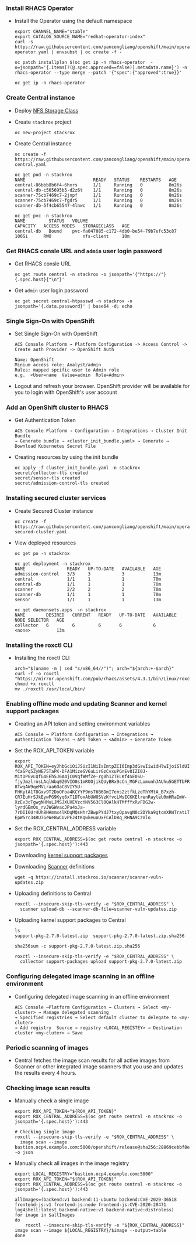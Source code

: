 ### Install RHACS Operator

* Install the Operator using the default namespace
  ```
  export CHANNEL_NAME="stable"
  export CATALOG_SOURCE_NAME="redhat-operator-index"
  curl -s https://raw.githubusercontent.com/pancongliang/openshift/main/operator/acs/01-operator.yaml | envsubst | oc create -f -

  oc patch installplan $(oc get ip -n rhacs-operator  -o=jsonpath='{.items[?(@.spec.approved==false)].metadata.name}') -n rhacs-operator --type merge --patch '{"spec":{"approved":true}}'

  oc get ip -n rhacs-operator
  ```

### Create Central instance

* Deploy [NFS Storage Class](https://github.com/pancongliang/openshift/blob/main/storage/nfs-storageclass/readme.md)

* Create `stackrox` project
  ```
  oc new-project stackrox
  ```
  
* Create Central instance
  ```
  oc create -f https://raw.githubusercontent.com/pancongliang/openshift/main/operator/acs/02-central.yaml

  oc get pod -n stackrox
  NAME                          READY   STATUS    RESTARTS   AGE
  central-86bbb8b6f4-6hxrs      1/1     Running   0          8m26s
  central-db-c565695b5-d2z6t    1/1     Running   0          8m26s
  scanner-75cb7469c7-2jnpf      1/1     Running   0          8m26s
  scanner-75cb7469c7-fgdr5      1/1     Running   0          8m26s
  scanner-db-5f4cb65547-4lnwc   1/1     Running   0          8m26s

  oc get pvc -n stackrox
  NAME         STATUS   VOLUME                                     CAPACITY   ACCESS MODES   STORAGECLASS   AGE
  central-db   Bound    pvc-fa047085-c172-4db0-be54-79b7efc53c87   100Gi      RWO            nfs-client     10m
  ```

### Get RHACS consle URL and `admin` user login password

* Get RHACS consle URL
  ```
  oc get route central -n stackrox -o jsonpath='{"https://"}{.spec.host}{"\n"}'
  ```
  
* Get `admin` user login password
  ```
  oc get secret central-htpasswd -n stackrox -o jsonpath='{.data.password}' | base64 -d; echo
  ```

### Single Sign-On with OpenShift

* Set Single Sign-On with OpenShift
  ```
  ACS Console Platform → Platform Configuration -> Access Control -> Create auth Provider -> OpenShift Auth

  Name: OpenShift
  Minium access role: Analyst/admin
  Rules: mapped spcific user to Admin role
  e.g.  <User=name  Value=admin  Role=Admin>
  ```  
* Logout and refresh your browser. OpenShift provider will be available for you to login with OpenShift's user account

### Add an OpenShift cluster to RHACS

* Get Authentication Token
  ```
  ACS Console Platform → Configuration → Integrations → Cluster Init Bundle
  → Generate bundle → <cluster_init_bundle.yaml> → Generate → Download Kubernetes Secret File
  ```
  
* Creating resources by using the init bundle
  ```
  oc apply -f cluster_init_bundle.yaml -n stackrox
  secret/collector-tls created
  secret/sensor-tls created
  secret/admission-control-tls created
  ```

### Installing secured cluster services

* Create Secured Cluster instance
  ```
  oc create -f https://raw.githubusercontent.com/pancongliang/openshift/main/operator/acs/03-secured-cluster.yaml
  ```
  
* View deployed resources
  ```
  oc get po -n stackrox

  oc get deployment -n stackrox
  NAME                READY   UP-TO-DATE   AVAILABLE   AGE
  admission-control   3/3     3            3           13m
  central             1/1     1            1           70m
  central-db          1/1     1            1           70m
  scanner             2/2     2            2           70m
  scanner-db          1/1     1            1           70m
  sensor              1/1     1            1           13m

  oc get daemonsets.apps  -n stackrox
  NAME        DESIRED   CURRENT   READY   UP-TO-DATE   AVAILABLE   NODE SELECTOR   AGE
  collector   6         6         6       6            6           <none>          13m
  ```

### Installing the roxctl CLI

* Installing the roxctl CLI
  ```
  arch="$(uname -m | sed "s/x86_64//")"; arch="${arch:+-$arch}"
  curl -f -o roxctl "https://mirror.openshift.com/pub/rhacs/assets/4.3.1/bin/Linux/roxctl${arch}"
  chmod +x roxctl
  mv ./roxctl /usr/local/bin/
  ```

### Enabling offline mode and updating Scanner and kernel support packages

* Creating an API token and setting environment variables
  ```
  ACS Console → Platform Configuration → Integrations → Authentication Tokens → API Token → <Admin> → Generate Token
  ```
  
* Set the ROX_API_TOKEN variable
  ```
  export ROX_API_TOKEN=eyJhbGciOiJSUzI1NiIsImtpZCI6Imp3dGswIiwidHlwIjoiSldUIn0.eyJhdWQiOlsiaHR0cHM6Ly9zdGFja3JveC5pby9qd3Qtc291cmNlcyNhcGktdG9rZW5zIl0sImV4cCI6MTczNTM2MjM4OCwiaWF0IjoxNzAzODI2Mzg4LCJpc3MiOiJodHRwczovL3N0YWNrcm94LmlvL2p3dCIsImp0aSI6IjQxYmVjM2I1LTNiNDQtNDY5Ny1hMDY1LTZhZTM5MTkyOTBkZSIsIm5hbWUiOiJhZG1pbiIsInJvbGVzIjpbIkFkbWluIl19.FnJmRYN5-fCaSPq5ZyWE75TaPK-DFA1MizeGV6uLirGzCvxuPGnEv0IZI0J-M1tDPGvLQfG4EEh5J6A4jC0VqfWMfZe-rg0h1ZTELKf4SE0SU-fjyJmzlrnsLAqlWbq0Z0VIO0s1mROOjikQUyBRx9cCn_MGFcLomunhJAUhu5GETTbFRUFy5HvWRf1AI9R8nuHli023ouRLhbDkiCaQKI8n1EQ0WHevAj7FIrqTTtZUGxvhiQKnYF2zkzliLTdZz5MS6sAGtyIMVmBvqRFaPN35D7AN_xTJCzk-8TwqAW9qeMVLraa6OaC8VIY5U-FHKytA178Gxv9T2DoOFoa4KCYYP9msT6B6DmI7ens2ztfkLzeThYMtA_B7xzh-CR7EuHrSJkEywPG9Kyq6xT1DToxAbUWOSVzKfvcLWsECKKElrenRayleU0mHRaImW-XzEv3cTgwgNHMuLJMSJXUXEVzcYNV563Cl0QAlkHTMffYxRvFDG2w-lyrdGEmOs_rvJWGWvacJPa4xJa-7rDII6Ur4Uh8HHmmx4lKDqMQsHhrZBwpPYdJ7txyQpavgN0c2DYka9gtcmXRWTratiT9XO3jeTMClPDmdVjY2GmiEqn9Zi0ohWvIA5z-EpW5rc34RU7GeWe8wCUvPEJ4tKqwkeuoUxFCAlDBq_RHNA9CzVlo
  ```

* Set the ROX_CENTRAL_ADDRESS variable
  ```
  export ROX_CENTRAL_ADDRESS=$(oc get route central -n stackrox -o jsonpath='{.spec.host}'):443
  ```

* Downloading [kernel support packages](https://install.stackrox.io/collector/support-packages/index.html)
  
* Downloading [Scanner](https://install.stackrox.io/scanner/scanner-vuln-updates.zip) definitions
  ```
  wget -q https://install.stackrox.io/scanner/scanner-vuln-updates.zip
  ```
  
* Uploading definitions to Central
  ```
  roxctl --insecure-skip-tls-verify -e "$ROX_CENTRAL_ADDRESS" \
    scanner upload-db --scanner-db-file=scanner-vuln-updates.zip
  ```

* Uploading kernel support packages to Central
  ```
  ls
  support-pkg-2.7.0-latest.zip  support-pkg-2.7.0-latest.zip.sha256

  sha256sum -c support-pkg-2.7.0-latest.zip.sha256

  roxctl --insecure-skip-tls-verify -e "$ROX_CENTRAL_ADDRESS" \
    collector support-packages upload support-pkg-2.7.0-latest.zip
  ```

### Configuring delegated image scanning in an offline environment

* Configuring delegated image scanning in an offline environment 
  ```
  ACS Console →Platform Configuration → Clusters → Select <my-cluster> → Manage delegated scanning
  → Specified registries → Select default cluster to delegate to <my-cluter>
  → Add registry  Source → registry <LOCAL_REGISTEY> → Destination cluster <my-cluter> → Save
  ```

### Periodic scanning of images

* Central fetches the image scan results for all active images from Scanner or other integrated image scanners that you use and updates the results every 4 hours.

### Checking image scan results

* Manually check a single image
  ```
  export ROX_API_TOKEN="${ROX_API_TOKEN}"
  export ROX_CENTRAL_ADDRESS=$(oc get route central -n stackrox -o jsonpath='{.spec.host}'):443

  # Checking single image
  roxctl --insecure-skip-tls-verify -e "$ROX_CENTRAL_ADDRESS" \
    image scan --image bastion.ocp4.example.com:5000/openshift/release@sha256:28869cebbf8e5454493def0e6c8eb9bf33bfd8d56d1ce106a6c6708530c2c1c2 -o json
  ```

* Manually check all images in the image registry
  ```
  export LOCAL_REGISTRY="bastion.ocp4.example.com:5000"
  export ROX_API_TOKEN="${ROX_API_TOKEN}"
  export ROX_CENTRAL_ADDRESS=$(oc get route central -n stackrox -o jsonpath='{.spec.host}'):443
  
  allImages=(backend:v1 backend:11-ubuntu backend:CVE-2020-36518 frontend-js:v1 frontend-js:node frontend-js:CVE-2020-28471 log4shell:latest backend-native:v1 backend-native:distroless)
  for image in $allImages
  do
      roxctl --insecure-skip-tls-verify -e "${ROX_CENTRAL_ADDRESS}" image scan --image ${LOCAL_REGISTRY}/$image --output=table
  done
   ```
